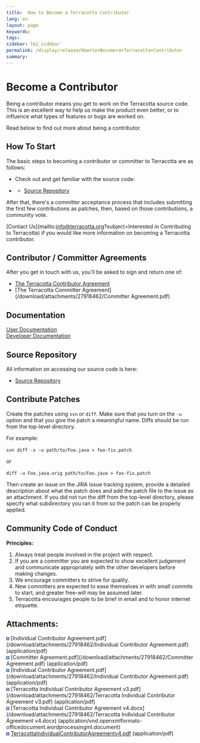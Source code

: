 ```yaml
---
title:  How to Become a Terracotta Contributor  
lang: en
layout: page
keywords:
tags:
sidebar: lb2_sidebar
permalink: /display/release/How+to+Become+a+Terracotta+Contributor
summary:
---
```


Become a Contributor
====================

Being a contributor means you get to work on the Terracotta source code. This is an excellent way to help us make the product even better, or to influence what types of features or bugs are worked on.

Read below to find out more about being a contributor.

How To Start
------------

The basic steps to becoming a contributor or committer to Terracotta are as follows:

*   Check out and get familiar with the source code:

*   *   [Source Repository](http://www.terracotta.org/community/source)

After that, there's a committer acceptance process that includes submitting the first few contributions as patches, then, based on those contributions, a community vote.

[Contact Us](mailto:info@terracotta.org?subject=Interested in Contributing to Terracotta) if you would like more information on becoming a Terracotta contributor.

Contributor / Committer Agreements
----------------------------------

After you get in touch with us, you'll be asked to sign and return one of:

*   [The Terracotta Contributor Agreement](/download/attachments/27918462/TerracottaIndividualContributorAgreementv4.pdf)
*   [The Terracotta Committer Agreement](/download/attachments/27918462/Committer Agreement.pdf)

Documentation
-------------

[User Documentation](http://www.terracotta.org/documentation/)  
[Developer Documentation](http://terracotta-org.terracotta.eur.ad.sag/community/)

Source Repository
-----------------

All information on accessing our source code is here:

*   [Source Repository](http://www.terracotta.org/community/source)

Contribute Patches
------------------

Create the patches using `svn` or `diff`. Make sure that you turn on the `-u` option and that you give the patch a meaningful name. Diffs should be run from the top-level directory.

For example:

`svn diff -x -u path/to/Foo.java > foo-fix.patch`

or

`diff -u Foo.java.orig path/to/Foo.java > foo-fix.patch`

Then create an issue on the JIRA issue tracking system, provide a detailed description about what the patch does and add the patch file to the issue as an attachment. If you did not run the diff from the top-level directory, please specify what subdirectory you ran it from so the patch can be properly applied.

Community Code of Conduct
-------------------------

**Principles:**

1.  Always treat people involved in the project with respect.
2.  If you are a committer you are expected to show excellent judgement and communicate appropriately with the other developers before making changes.
3.  We encourage committers to strive for quality.
4.  New committers are expected to ease themselves in with small commits to start, and greater free-will may be assumed later.
5.  Terracotta encourages people to be brief in email and to honor internet etiquette.

Attachments:
------------

![Bullet](images/icons/bullet_blue.gif) [Individual Contributor Agreement.pdf](/download/attachments/27918462/Individual Contributor Agreement.pdf) (application/pdf)  
![Bullet](images/icons/bullet_blue.gif) [Committer Agreement.pdf](/download/attachments/27918462/Committer Agreement.pdf) (application/pdf)  
![Bullet](images/icons/bullet_blue.gif) [Individual Contributor Agreement.pdf](/download/attachments/27918462/Individual Contributor Agreement.pdf) (application/pdf)  
![Bullet](images/icons/bullet_blue.gif) [Terracotta Individual Contributor Agreement v3.pdf](/download/attachments/27918462/Terracotta Individual Contributor Agreement v3.pdf) (application/pdf)  
![Bullet](images/icons/bullet_blue.gif) [Terracotta Individual Contributor Agreement v4.docx](/download/attachments/27918462/Terracotta Individual Contributor Agreement v4.docx) (application/vnd.openxmlformats-officedocument.wordprocessingml.document)  
![Bullet](images/icons/bullet_blue.gif) [TerracottaIndividualContributorAgreementv4.pdf](/download/attachments/27918462/TerracottaIndividualContributorAgreementv4.pdf) (application/pdf)  


